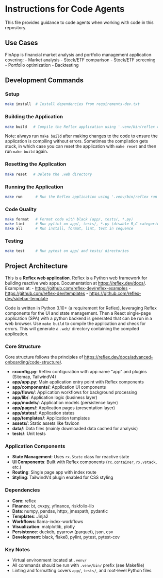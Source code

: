 # Instructions for Code Agents

This file provides guidance to code agents when working with code in this repository.

## Use Cases

FinApp is financial market analysis and portfolio management application covering:
    - Market analysis
    - Stock/ETF comparison
    - Stock/ETF screening
    - Portfolio optimization
    - Backtesting

## Development Commands

### Setup
```bash
make install  # Install dependencies from requirements-dev.txt
```
 
 ### Building the Application
 ```bash
 make build   # Compile the Reflex application using '.venv/bin/reflex compile'
 ```

Note: always run `make build` after making changes to the code to ensure the application is compiling without errors. Sometimes the compilation gets stuck, in which case you can reset the application with `make reset` and then run `make build` again.

### Resetting the Application
 ```bash
 make reset   # Delete the .web directory
 ```

### Running the Application
```bash
make run      # Run the Reflex application using '.venv/bin/reflex run'
```

### Code Quality
```bash
make format   # Format code with black (app/, tests/, *.py)
make lint     # Run pylint on app/, tests/, *.py (disable R,C categories)
make all      # Run install, format, lint, test in sequence
```

### Testing
```bash
make test     # Run pytest on app/ and tests/ directories
```

## Project Architecture

This is a **Reflex web application**. Reflex is a Python web framework for building reactive web apps.
Documentation at https://reflex.dev/docs/.
Examples at:
    - https://github.com/reflex-dev/reflex-examples
    - https://github.com/reflex-dev/templates
    - https://github.com/reflex-dev/sidebar-template

Code is written in Python 3.10+ (a requirement for Reflex), leveraging Reflex components for the UI and state management. Then a React single-page application (SPA) with a python backend is generated that can be run in a web browser. Use `make build` to compile the application and check for errors. This will generate a `.web/` directory containing the compiled application.

### Core Structure

Core structure follows the principles of https://reflex.dev/docs/advanced-onboarding/code-structure/.
- **rxconfig.py**: Reflex configuration with app name "app" and plugins (Sitemap, TailwindV4)
- **app/app.py**: Main application entry point with Reflex components
- **app/components/**: Application UI components
- **app/flows/**: Application workflows for background processing
- **app/lib/**: Application logic (business layer)
- **app/models/**: Application models (persistence layer)
- **app/pages/**: Application pages (presentation layer)
- **app/states/**: Application states
- **app/templates/**: Application templates
- **assets/**: Static assets like favicon
- **data/**: Data files (mainly downloaded data cached for analysis)
- **tests/**: Unit tests

### Application Components
- **State Management**: Uses `rx.State` class for reactive state
- **UI Components**: Built with Reflex components (`rx.container`, `rx.vstack`, etc.)
- **Routing**: Single page app with index route
- **Styling**: TailwindV4 plugin enabled for CSS styling

### Dependencies
- **Core**: reflex
- **Finance**: bt, cvxpy, yfinance, riskfolio-lib
- **Data**: numpy, pandas, httpx, jmespath, pydantic
- **Templates**: Jinja2
- **Workflows**: llama-index-workflows
- **Visualization**: matplotlib, plotly
- **Persistence**: duckdb, pyarrow (parquet), json, csv
- **Development**: black, flake8, pylint, pytest, pytest-cov

### Key Notes
- Virtual environment located at `.venv/`
- All commands should be run with `.venv/bin/` prefix (see Makefile)
- Linting and formatting covers `app/`, `tests/`, and root-level Python files
